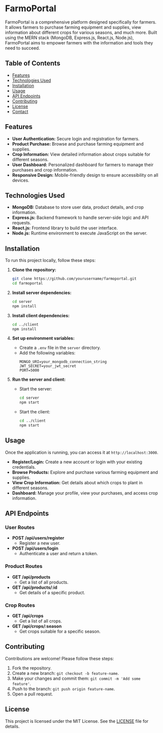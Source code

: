 # FarmoPortal

FarmoPortal is a comprehensive platform designed specifically for farmers. It allows farmers to purchase farming equipment and supplies, view information about different crops for various seasons, and much more. Built using the MERN stack (MongoDB, Express.js, React.js, Node.js), FarmoPortal aims to empower farmers with the information and tools they need to succeed.

## Table of Contents

- [Features](#features)
- [Technologies Used](#technologies-used)
- [Installation](#installation)
- [Usage](#usage)
- [API Endpoints](#api-endpoints)
- [Contributing](#contributing)
- [License](#license)
- [Contact](#contact)

## Features

- **User Authentication:** Secure login and registration for farmers.
- **Product Purchase:** Browse and purchase farming equipment and supplies.
- **Crop Information:** View detailed information about crops suitable for different seasons.
- **User Dashboard:** Personalized dashboard for farmers to manage their purchases and crop information.
- **Responsive Design:** Mobile-friendly design to ensure accessibility on all devices.

## Technologies Used

- **MongoDB:** Database to store user data, product details, and crop information.
- **Express.js:** Backend framework to handle server-side logic and API requests.
- **React.js:** Frontend library to build the user interface.
- **Node.js:** Runtime environment to execute JavaScript on the server.

## Installation

To run this project locally, follow these steps:

1. **Clone the repository:**
   ```sh
   git clone https://github.com/yourusername/farmoportal.git
   cd farmoportal
   ```

2. **Install server dependencies:**
   ```sh
   cd server
   npm install
   ```

3. **Install client dependencies:**
   ```sh
   cd ../client
   npm install
   ```

4. **Set up environment variables:**
   - Create a `.env` file in the `server` directory.
   - Add the following variables:
     ```env
     MONGO_URI=your_mongodb_connection_string
     JWT_SECRET=your_jwt_secret
     PORT=5000
     ```

5. **Run the server and client:**
   - Start the server:
     ```sh
     cd server
     npm start
     ```
   - Start the client:
     ```sh
     cd ../client
     npm start
     ```

## Usage

Once the application is running, you can access it at `http://localhost:3000`. 

- **Register/Login:** Create a new account or login with your existing credentials.
- **Browse Products:** Explore and purchase various farming equipment and supplies.
- **View Crop Information:** Get details about which crops to plant in different seasons.
- **Dashboard:** Manage your profile, view your purchases, and access crop information.

## API Endpoints

### User Routes

- **POST /api/users/register**
  - Register a new user.
- **POST /api/users/login**
  - Authenticate a user and return a token.

### Product Routes

- **GET /api/products**
  - Get a list of all products.
- **GET /api/products/:id**
  - Get details of a specific product.

### Crop Routes

- **GET /api/crops**
  - Get a list of all crops.
- **GET /api/crops/:season**
  - Get crops suitable for a specific season.

## Contributing

Contributions are welcome! Please follow these steps:

1. Fork the repository.
2. Create a new branch: `git checkout -b feature-name`.
3. Make your changes and commit them: `git commit -m 'Add some feature'`.
4. Push to the branch: `git push origin feature-name`.
5. Open a pull request.

## License

This project is licensed under the MIT License. See the [LICENSE](LICENSE) file for details.
